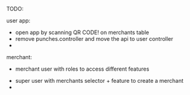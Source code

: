 TODO:

user app:
- open app by scanning QR CODE! on merchants table
- remove punches.controller and move the api to user controller
- 

 merchant:
 - merchant user with roles to access different features
  + super user with merchants selector + feature to create a merchant
+ 